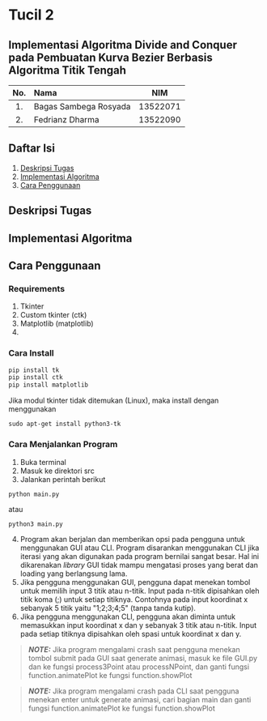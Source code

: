 # Tucil 2
## Implementasi Algoritma Divide and Conquer pada Pembuatan Kurva Bezier Berbasis Algoritma Titik Tengah

| No. | Nama                     |   NIM    |
|:---:|:-------------------------|:--------:|
| 1.  | Bagas Sambega Rosyada    | 13522071 |
| 2.  | Fedrianz Dharma          | 13522090 |

## Daftar Isi
1. [Deskripsi Tugas](#deskripis-tugas)
2. [Implementasi Algoritma](#implementasi)
3. [Cara Penggunaan](#cara-penggunaan)

## Deskripsi Tugas

## Implementasi Algoritma

## Cara Penggunaan
### Requirements
1. Tkinter
2. Custom tkinter (ctk)
3. Matplotlib (matplotlib)
4. 

### Cara Install
```bash
pip install tk
pip install ctk
pip install matplotlib
```
Jika modul tkinter tidak ditemukan (Linux), maka install dengan menggunakan
```
sudo apt-get install python3-tk
```

### Cara Menjalankan Program
1. Buka terminal
2. Masuk ke direktori src
3. Jalankan perintah berikut
```bash
python main.py
```
atau
```
python3 main.py
```
4. Program akan berjalan dan memberikan opsi pada pengguna untuk menggunakan
GUI atau CLI. Program disarankan menggunakan CLI jika iterasi yang akan digunakan pada
program bernilai sangat besar. Hal ini dikarenakan _library_ GUI tidak mampu mengatasi proses yang 
berat dan loading yang berlangsung lama.
5. Jika pengguna menggunakan GUI, pengguna dapat menekan tombol untuk memilih input 3 titik atau n-titik. Input pada n-titik dipisahkan
oleh titik koma (;) untuk setiap titiknya. Contohnya pada input koordinat x sebanyak 5 titik yaitu "1;2;3;4;5" (tanpa tanda kutip).
6. Jika pengguna menggunakan CLI, pengguna akan diminta untuk memasukkan input koordinat x dan y sebanyak 3 titik atau n-titik. Input pada setiap titiknya dipisahkan
oleh spasi untuk koordinat x dan y.

> **_NOTE:_** Jika program mengalami crash saat pengguna menekan tombol submit pada GUI saat generate animasi, masuk ke file GUI.py dan ke fungsi process3Point atau processNPoint, dan ganti fungsi function.animatePlot ke fungsi function.showPlot

> **_NOTE:_** Jika program mengalami crash pada CLI saat pengguna menekan enter untuk generate animasi, cari bagian main dan ganti fungsi function.animatePlot ke fungsi function.showPlot